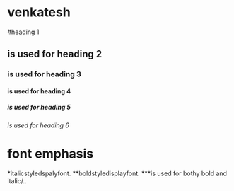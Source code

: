 # venkatesh
#heading 1
## is used for heading 2
### is used for heading 3
#### is used for heading 4
##### is used for heading 5
###### is used for heading 6
# font emphasis
*italicstyledspalyfont.
**boldstyledisplayfont.
***is used for bothy bold and italic/..
